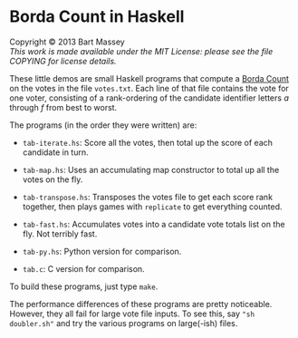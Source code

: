 # Borda Count in Haskell
Copyright © 2013 Bart Massey  
*This work is made available under the MIT License: please
see the file COPYING for license details.*

These little demos are small Haskell programs that compute a
[Borda Count](http://en.wikipedia.org/wiki/Borda_count) on
the votes in the file `votes.txt`. Each line of that file
contains the vote for one voter, consisting of a
rank-ordering of the candidate identifier letters *a*
through *f* from best to worst.

The programs (in the order they were written) are:

* `tab-iterate.hs`: Score all the votes, then total up the
  score of each candidate in turn.

* `tab-map.hs`: Uses an accumulating map constructor to
  total up all the votes on the fly.

* `tab-transpose.hs`: Transposes the votes file to get
  each score rank together, then plays games with
  `replicate` to get everything counted.

* `tab-fast.hs`: Accumulates votes into a candidate vote
  totals list on the fly. Not terribly fast.

* `tab-py.hs`: Python version for comparison.

* `tab.c`: C version for comparison.

To build these programs, just type `make`.

The performance differences of these programs are pretty
noticeable. However, they all fail for large vote file
inputs. To see this, say `"sh doubler.sh"` and try the
various programs on large(-ish) files.
